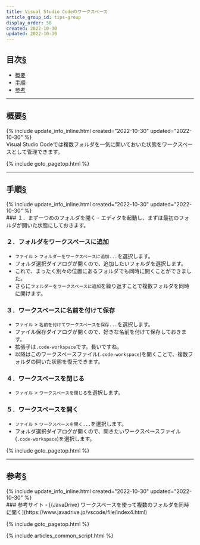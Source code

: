 ```yaml
---
title: Visual Studio Codeのワークスペース
article_group_id: tips-group
display_order: 50
created: 2022-10-30
updated: 2022-10-30
---
```


## <a name="index">目次</a><a class="heading-anchor-permalink" href="#目次">§</a>

<ul id="index_ul">
<li><a href="#概要">概要</a></li>
<li><a href="#手順">手順</a></li>
<li><a href="#参考">参考</a></li>
</ul>

* * *
## <a name="概要">概要</a><a class="heading-anchor-permalink" href="#概要">§</a>
<div class="chapter-updated">{% include update_info_inline.html created="2022-10-30" updated="2022-10-30" %}</div>
Visual Studio Codeでは複数フォルダを一気に開いておいた状態をワークスペースとして管理できます。

{% include goto_pagetop.html %}

* * *
## <a name="手順">手順</a><a class="heading-anchor-permalink" href="#手順">§</a>
<div class="chapter-updated">{% include update_info_inline.html created="2022-10-30" updated="2022-10-30" %}</div>
### １．まず一つめのフォルダを開く
- エディタを起動し、まずは最初のフォルダが開いた状態にしておきます。

### ２．フォルダをワークスペースに追加
- `ファイル` > `フォルダーをワークスペースに追加...`を選択します。
- フォルダ選択ダイアログが開くので、追加したいフォルダを選択します。
- これで、まったく別々の位置にあるフォルダでも同時に開くことができました。
- さらに`フォルダーをワークスペースに追加`を繰り返すことで複数フォルダを同時に開けます。

### ３．ワークスペースに名前を付けて保存
- `ファイル` > `名前を付けてワークスペースを保存...`を選択します。
- ファイル保存ダイアログが開くので、好きな名前を付けて保存しておきます。
- 拡張子は`.code-workspace`です。長いですね。
- 以降はこのワークスペースファイル(`.code-workspace`)を開くことで、複数フォルダの開いた状態を復元できます。

### ４．ワークスペースを閉じる
- `ファイル` > `ワークスペースを閉じる`を選択します。

### ５．ワークスペースを開く
- `ファイル` > `ワークスペースを開く...`を選択します。
- フォルダ選択ダイアログが開くので、開きたいワークスペースファイル(`.code-workspace`)を選択します。

{% include goto_pagetop.html %}

* * *
## <a name="参考">参考</a><a class="heading-anchor-permalink" href="#参考">§</a>
<div class="chapter-updated">{% include update_info_inline.html created="2022-10-30" updated="2022-10-30" %}</div>
### 参考サイト
- [(JavaDrive) ワークスペースを使って複数のフォルダを同時に開く](https://www.javadrive.jp/vscode/file/index4.html)

{% include goto_pagetop.html %}

{% include articles_common_script.html %}
